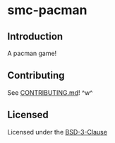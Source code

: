 # smc-pacman

## Introduction

A pacman game!

## Contributing

See [CONTRIBUTING.md](./CONTRIBUTING.md)! ^w^

## Licensed

Licensed under the [BSD-3-Clause](https://spdx.org/licenses/BSD-3-Clause.html)

